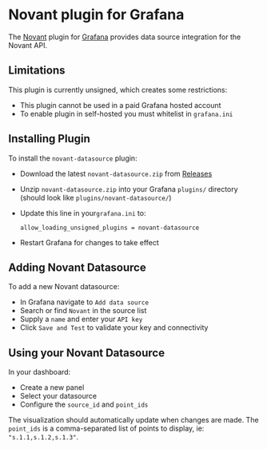 # Novant plugin for Grafana

The [Novant](https://novant.io) plugin for [Grafana](https://grafana.com)
provides data source integration for the Novant API.

## Limitations

This plugin is currently unsigned, which creates some restrictions:

  * This plugin cannot be used in a paid Grafana hosted account
  * To enable plugin in self-hosted you must whitelist in `grafana.ini`

## Installing Plugin

To install the `novant-datasource` plugin:

  * Download the latest `novant-datasource.zip` from
    [Releases](https://github.com/novant-io/novant-grafana/releases/tag/0.2)

  * Unzip `novant-datasource.zip` into your Grafana `plugins/` directory
    (should look like `plugins/novant-datasource/`)

  * Update this line in your`grafana.ini` to:

        allow_loading_unsigned_plugins = novant-datasource

  * Restart Grafana for changes to take effect

## Adding Novant Datasource

To add a new Novant datasource:

  * In Grafana navigate to `Add data source`
  * Search or find `Novant` in the source list
  * Supply a `name` and enter your `API key`
  * Click `Save and Test` to validate your key and connectivity

## Using your Novant Datasource

In your dashboard:

  * Create a new panel
  * Select your datasource
  * Configure the `source_id` and `point_ids`

The visualization should automatically update when changes are made.  The
`point_ids` is a comma-separated list of points to display, ie:
`"s.1.1,s.1.2,s.1.3"`.